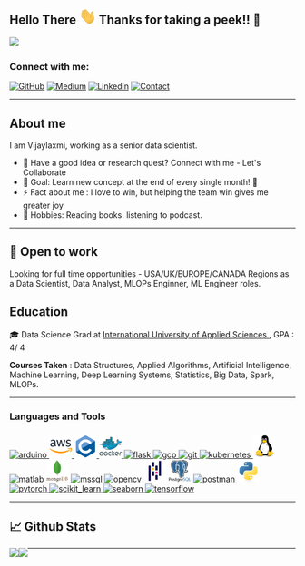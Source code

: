 <h2> Hello There <img src="https://raw.githubusercontent.com/ABSphreak/ABSphreak/master/gifs/Hi.gif" width="30px"> Thanks for taking a peek!! 🥳 </h2>

![](https://komarev.com/ghpvc/?username=VJlaxmi&label=PROFILE+VIEWS)

### Connect with me:
[![GitHub](https://img.shields.io/badge/SUPPORT%20AT-GITHUB-blue?style=for-the-badge&logo=github)](https://github.com/VJlaxmi)
[![Medium](https://img.shields.io/badge/MY%20PROFILE-MEDIUM-blue?style=for-the-badge&logo=medium)](https://lendale-vijaylaxmi.medium.com/) 
[![Linkedin](https://img.shields.io/badge/MY%20PROFILE-Linkedin-blue?style=for-the-badge&logo=linkedin)](http://www.linkedin.com/in/vijaylaxmilendale) 
[![Contact](https://img.shields.io/badge/CONTACT-GMAIL-blue?style=for-the-badge&logo=gmail&logoColor=white)](mailto:lendale.vijaylaxmi@gmail.com)

---

## About me

I am Vijaylaxmi, working as a senior data scientist.

- 👯 Have a good idea or research quest? Connect with me - Let's Collaborate 
- 🥅 Goal: Learn new concept at the end of every single month! 📖
- ⚡ Fact about me : I love to win, but helping the team win gives me greater joy 
- 🌟 Hobbies: Reading books. listening to podcast.

---
## 🤝 Open to work

Looking for full time opportunities - USA/UK/EUROPE/CANADA Regions as a Data Scientist, Data Analyst, MLOPs Enginner, ML Engineer roles.

## Education
🎓 Data Science Grad at [International University of Applied Sciences ](https://www.iu.org/) , GPA : 4/ 4


**Courses Taken** : Data Structures, Applied Algorithms, Artificial Intelligence, Machine Learning, Deep Learning Systems, Statistics, Big Data, Spark, MLOPs.

---
### Languages and Tools

<h3 align="left"></h3>
<p align="left"> <a href="https://www.arduino.cc/" target="_blank" rel="noreferrer"> <img src="https://cdn.worldvectorlogo.com/logos/arduino-1.svg" alt="arduino" width="40" height="40"/> </a> <a href="https://aws.amazon.com" target="_blank" rel="noreferrer"> <img src="https://raw.githubusercontent.com/devicons/devicon/master/icons/amazonwebservices/amazonwebservices-original-wordmark.svg" alt="aws" width="40" height="40"/> </a> <a href="https://www.cprogramming.com/" target="_blank" rel="noreferrer"> <img src="https://raw.githubusercontent.com/devicons/devicon/master/icons/c/c-original.svg" alt="c" width="40" height="40"/> </a> <a href="https://www.docker.com/" target="_blank" rel="noreferrer"> <img src="https://raw.githubusercontent.com/devicons/devicon/master/icons/docker/docker-original-wordmark.svg" alt="docker" width="40" height="40"/> </a> <a href="https://flask.palletsprojects.com/" target="_blank" rel="noreferrer"> <img src="https://www.vectorlogo.zone/logos/pocoo_flask/pocoo_flask-icon.svg" alt="flask" width="40" height="40"/> </a> <a href="https://cloud.google.com" target="_blank" rel="noreferrer"> <img src="https://www.vectorlogo.zone/logos/google_cloud/google_cloud-icon.svg" alt="gcp" width="40" height="40"/> </a> <a href="https://git-scm.com/" target="_blank" rel="noreferrer"> <img src="https://www.vectorlogo.zone/logos/git-scm/git-scm-icon.svg" alt="git" width="40" height="40"/> </a> <a href="https://kubernetes.io" target="_blank" rel="noreferrer"> <img src="https://www.vectorlogo.zone/logos/kubernetes/kubernetes-icon.svg" alt="kubernetes" width="40" height="40"/> </a> <a href="https://www.linux.org/" target="_blank" rel="noreferrer"> <img src="https://raw.githubusercontent.com/devicons/devicon/master/icons/linux/linux-original.svg" alt="linux" width="40" height="40"/> </a> <a href="https://www.mathworks.com/" target="_blank" rel="noreferrer"> <img src="https://upload.wikimedia.org/wikipedia/commons/2/21/Matlab_Logo.png" alt="matlab" width="40" height="40"/> </a> <a href="https://www.mongodb.com/" target="_blank" rel="noreferrer"> <img src="https://raw.githubusercontent.com/devicons/devicon/master/icons/mongodb/mongodb-original-wordmark.svg" alt="mongodb" width="40" height="40"/> </a> <a href="https://www.microsoft.com/en-us/sql-server" target="_blank" rel="noreferrer"> <img src="https://www.svgrepo.com/show/303229/microsoft-sql-server-logo.svg" alt="mssql" width="40" height="40"/> </a> <a href="https://opencv.org/" target="_blank" rel="noreferrer"> <img src="https://www.vectorlogo.zone/logos/opencv/opencv-icon.svg" alt="opencv" width="40" height="40"/> </a> <a href="https://pandas.pydata.org/" target="_blank" rel="noreferrer"> <img src="https://raw.githubusercontent.com/devicons/devicon/2ae2a900d2f041da66e950e4d48052658d850630/icons/pandas/pandas-original.svg" alt="pandas" width="40" height="40"/> </a> <a href="https://www.postgresql.org" target="_blank" rel="noreferrer"> <img src="https://raw.githubusercontent.com/devicons/devicon/master/icons/postgresql/postgresql-original-wordmark.svg" alt="postgresql" width="40" height="40"/> </a> <a href="https://postman.com" target="_blank" rel="noreferrer"> <img src="https://www.vectorlogo.zone/logos/getpostman/getpostman-icon.svg" alt="postman" width="40" height="40"/> </a> <a href="https://www.python.org" target="_blank" rel="noreferrer"> <img src="https://raw.githubusercontent.com/devicons/devicon/master/icons/python/python-original.svg" alt="python" width="40" height="40"/> </a> <a href="https://pytorch.org/" target="_blank" rel="noreferrer"> <img src="https://www.vectorlogo.zone/logos/pytorch/pytorch-icon.svg" alt="pytorch" width="40" height="40"/> </a> <a href="https://scikit-learn.org/" target="_blank" rel="noreferrer"> <img src="https://upload.wikimedia.org/wikipedia/commons/0/05/Scikit_learn_logo_small.svg" alt="scikit_learn" width="40" height="40"/> </a> <a href="https://seaborn.pydata.org/" target="_blank" rel="noreferrer"> <img src="https://seaborn.pydata.org/_images/logo-mark-lightbg.svg" alt="seaborn" width="40" height="40"/> </a> <a href="https://www.tensorflow.org" target="_blank" rel="noreferrer"> <img src="https://www.vectorlogo.zone/logos/tensorflow/tensorflow-icon.svg" alt="tensorflow" width="40" height="40"/> </a> </p>

---

## 📈 Github Stats
<a href="https://github.com/VJlaxmi">
<img align="left" src="https://github-readme-stats.vercel.app/api?username=VJlaxmi&count_private=true&show_icons=true&theme=white" />
</a>
<a href="https://github.com/VJlaxmi">
<img align="left" src="https://github-readme-stats.vercel.app/api/top-langs/?username=VJlaxmi&theme=whitek&hide=html" />
</a>

---
<!---
VJlaxmi/VJlaxmi is a ✨ special ✨ repository because its `README.md` (this file) appears on your GitHub profile.
You can click the Preview link to take a look at your changes.
--->
